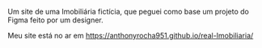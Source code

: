 Um site de uma Imobiliária fictícia, que peguei como base um projeto do Figma feito por um designer.


Meu site está no ar em https://anthonyrocha951.github.io/real-Imobiliaria/
